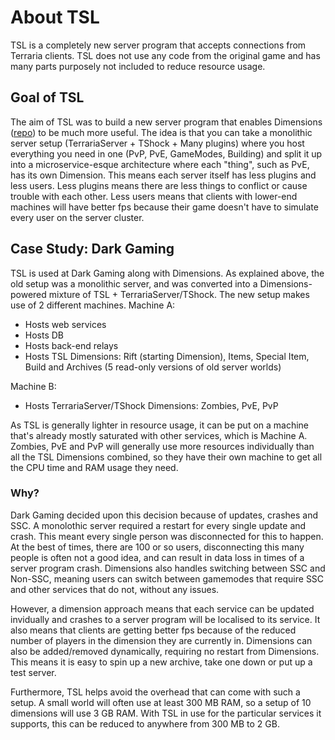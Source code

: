 # About TSL
TSL is a completely new server program that accepts connections from Terraria clients. TSL does not use any code from the original game and has many parts purposely not included to reduce resource usage.

## Goal of TSL
The aim of TSL was to build a new server program that enables Dimensions ([repo](https://github.com/popstarfreas/Dimensions)) to be much more useful. The idea is that you can take a monolithic server setup (TerrariaServer + TShock + Many plugins) where you host everything you need in one (PvP, PvE, GameModes, Building) and split it up into a microservice-esque architecture where each "thing", such as PvE, has its own Dimension. This means each server itself has less plugins and less users. Less plugins means there are less things to conflict or cause trouble with each other. Less users means that clients with lower-end machines will have better fps because their game doesn't have to simulate every user on the server cluster.

## Case Study: Dark Gaming
TSL is used at Dark Gaming along with Dimensions. As explained above, the old setup was a monolithic server, and was converted into a Dimensions-powered mixture of TSL + TerrariaServer/TShock. The new setup makes use of 2 different machines.
Machine A:
 * Hosts web services
 * Hosts DB
 * Hosts back-end relays
 * Hosts TSL Dimensions: Rift (starting Dimension), Items, Special Item, Build and Archives (5 read-only versions of old server worlds)
 
Machine B:
 * Hosts TerrariaServer/TShock Dimensions: Zombies, PvE, PvP
 
As TSL is generally lighter in resource usage, it can be put on a machine that's already mostly saturated with other services, which is Machine A. Zombies, PvE and PvP will generally use more resources individually than all the TSL Dimensions combined, so they have their own machine to get all the CPU time and RAM usage they need.

### Why?
Dark Gaming decided upon this decision because of updates, crashes and SSC. A monolothic server required a restart for every single update and crash. This meant every single person was disconnected for this to happen. At the best of times, there are 100 or so users, disconnecting this many people is often not a good idea, and can result in data loss in times of a server program crash. Dimensions also handles switching between SSC and Non-SSC, meaning users can switch between gamemodes that require SSC and other services that do not, without any issues.

However, a dimension approach means that each service can be updated invidually and crashes to a server program will be localised to its service. It also means that clients are getting better fps because of the reduced number of players in the dimension they are currently in. Dimensions can also be added/removed dynamically, requiring no restart from Dimensions. This means it is easy to spin up a new archive, take one down or put up a test server.

Furthermore, TSL helps avoid the overhead that can come with such a setup. A small world will often use at least 300 MB RAM, so a setup of 10 dimensions will use 3 GB RAM. With TSL in use for the particular services it supports, this can be reduced to anywhere from 300 MB to 2 GB.
